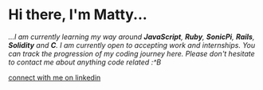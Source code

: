 

# Hi there, I'm Matty...

*...I am currently learning my way around **JavaScript**, **Ruby**, **SonicPi**, **Rails**, **Solidity** and **C**. I am currently open to accepting work and internships. You can track the progression of my coding journey here. Please don't hesitate to contact me about anything code related :^B*

[connect with me on linkedin](https://linkedin.com/in/matthew-m-484241204/)
